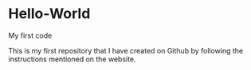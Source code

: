 # Hello-World
My first code 

This is my first repository that I have created on Github by following the instructions mentioned on the website.
